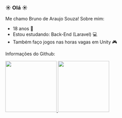 ###  ☀ Olá ☀
Me chamo Bruno de Araujo Souza! 
Sobre mim: 
- 18 anos 📅
- Estou estudando: Back-End (Laravel) 💻
- Também faço jogos nas horas vagas em Unity 🎮

Informações do Github: </br>
<div>
<a href="github.com/AnsiredDS"> 
<img height="160cm" src="https://github-readme-stats.vercel.app/api?username=AnsiredDS&theme=dracula&show_icons=true&layout=compact">
<img height="160cm" src="https://github-readme-stats.vercel.app/api/top-langs/?username=ansiredds&hide=c%2B%2B,objective-c%2B%2B,c%23,shaderlab,hlsl,cmake&theme=dracula&layout=compact">
</div>
